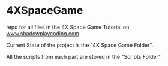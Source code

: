 # 4XSpaceGame
repo for all files in the 4X Space Game Tutorial on www.shadowplaycoding.com

Current State of the project is the "4X Space Game Folder".

All the scripts from each part are stored in the "Scripts Folder". 
